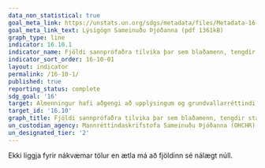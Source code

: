 ```yaml
---
data_non_statistical: true
goal_meta_link: https://unstats.un.org/sdgs/metadata/files/Metadata-16-10-01.pdf
goal_meta_link_text: Lýsigögn Sameinuðu Þjóðanna (pdf 1361kB)
graph_type: line
indicator: 16.10.1
indicator_name: Fjöldi sannprófaðra tilvika þar sem blaðamenn, tengdir starfsmenn fjölmiðla, félagar í stéttarfélögum og baráttumenn fyrir mannréttindum hafa verið myrtir, rænt, horfið af mannavöldum, fangelsaðir með tilviljanakenndum hætti eða pyntaðir á síðastliðnum 12 mánuðum.
indicator_sort_order: 16-10-01
layout: indicator
permalink: /16-10-1/
published: true
reporting_status: complete
sdg_goal: '16'
target: Almenningur hafi aðgengi að upplýsingum og grundvallarréttindi verði tryggð í samræmi við landslöggjöf og alþjóðasamninga. 
target_id: '16.10'
graph_title: Fjöldi sannprófaðra tilvika þar sem blaðamenn, tengdir starfsmenn fjölmiðla, félagar í stéttarfélögum og baráttumenn fyrir mannréttindum hafa verið myrtir, rænt, horfið af mannavöldum, fangelsaðir með tilviljanakenndum hætti eða pyntaðir á síðastliðnum 12 mánuðum.
un_custodian_agency: Mannréttindaskrifstofa Sameinuðu Þjóðanna (OHCHR)
un_designated_tier: '2'
---
```


Ekki liggja fyrir nákvæmar tölur en ætla má að fjöldinn sé nálægt núll.
